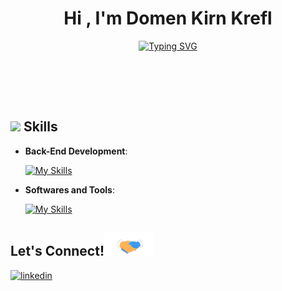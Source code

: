 <h1 align="center"><b>Hi , I'm Domen Kirn Krefl </b></h1>
<p align="center">
<a href="https://git.io/typing-svg"><img src="https://readme-typing-svg.demolab.com?font=Fira+Code&pause=1000&center=true&random=false&width=435&lines=Backend+Engineer+from+Slovenia;Currently+learning+Python;Love+to+learn+new+stuff" alt="Typing SVG" /></a>
</p>

<br>

<br><br>

## <img src="https://media2.giphy.com/media/QssGEmpkyEOhBCb7e1/giphy.gif?cid=ecf05e47a0n3gi1bfqntqmob8g9aid1oyj2wr3ds3mg700bl&rid=giphy.gif" width ="25"><b> Skills</b>

    
- **Back-End Development**:

  [![My Skills](https://skillicons.dev/icons?i=php,python,java,cs&theme=light)](https://skillicons.dev)

- **Softwares and Tools**:

  [![My Skills](https://skillicons.dev/icons?i=aws,docker,elasticsearch,grafana,kubernetes,postman,redis,sentry,&theme=light&perline=4)](https://skillicons.dev)


## <b> Let's Connect!</b><img src="https://github.com/0xAbdulKhalid/0xAbdulKhalid/raw/main/assets/mdImages/handshake.gif" width ="80">


<a href="www.linkedin.com/in/domen-kirn-krefl" target="_blank">
<img src="https://img.shields.io/badge/linkedin:  domen kirn krefl-%2300acee.svg?color=405DE6&style=for-the-badge&logo=linkedin&logoColor=white" alt=linkedin style="margin-bottom: 5px;"/>
</a>
